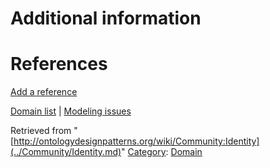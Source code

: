 #  Additional information


#  References


[Add a reference](index.php@title=Odp%253AAdd_reference&subject=../Community/Identity.md "http://ontologydesignpatterns.org/wiki/index.php?title=Odp:Add_reference&subject=Community%3AIdentity")


  




[Domain list](../Community/Domain.md "Community:Domain") | [Modeling issues](../Community/Main.md "Community:Main")


Retrieved from "[http://ontologydesignpatterns.org/wiki/Community:Identity](../Community/Identity.md)"
 [Category](http://ontologydesignpatterns.org/wiki/Special:Categories "Special:Categories"): [Domain](../Category/Domain.md "Category:Domain")